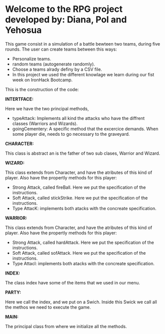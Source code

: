 # Welcome to the RPG project developed by: Diana, Pol and Yehosua

This game consist in a simulation of a battle bewteen two teams, during five rounds. The user can create teams between this ways:

* Personalize teams.
* random teams (autogenerate randomly).
* Choose a teams alrady definy by a CSV file.
* In this project we used the different knowlage we learn during our fist week on IronHack Bootcamp.

This is the construction of the code:

<b> INTERTFACE: </b>

Here we have the two principal methods,

* typeAttack: Implements all kind the attacks who have the diffrent classes (Warriors and Wizards).
* goingCementery: A specific method that the excercice demands. When some player die, needs to go necessary to the graveyard.

<b> CHARACTER: </b>

This class is abstract an is the father of two sub clases, Warrior and Wizard.

<b> WIZARD: </b>

This class extends from Character, and have the atributes of this kind of player. Also have the propertly methods for this player:

* Strong Attack, called fireBall. Here we put the specification of the instructions.
* Soft Attack, called stickStrike. Here we put the specification of the instructions.
* Type AttacK: implements both atacks with the concreate specification.

<b> WARRIOR: </b>

This class extends from Character, and have the atributes of this kind of player. Also have the propertly methods for this player:

* Strong Attack, called hardAttack. Here we put the specification of the instructions.
* Soft Attack, called sofAttack. Here we put the specification of the instructions.
* Type Attacl: implements both atacks with the concreate specification.

<b> INDEX: </b>

The class index have some of the items that we used in our menu.

<b> PARTY: </b>

Here we call the index, and we put on a Swich. Inside this Swick we call all the methos we need to execute the game.

<b> MAIN: </b>

The principal class from where we initialize all the methods.
